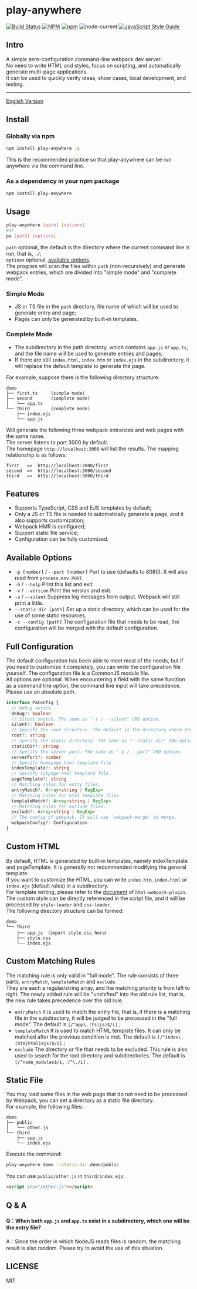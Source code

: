 # play-anywhere

[![Build Status](https://travis-ci.com/calimanco/play-anywhere.svg?branch=main)](https://travis-ci.com/calimanco/play-anywhere)
[![NPM](https://img.shields.io/npm/l/play-anywhere)](https://www.npmjs.com/package/play-anywhere)
[![npm](https://img.shields.io/npm/v/play-anywhere)](https://www.npmjs.com/package/play-anywhere)
![node-current](https://img.shields.io/node/v/play-anywhere)
[![JavaScript Style Guide](https://img.shields.io/badge/code_style-standard-brightgreen.svg)](https://standardjs.com)

## Intro

A simple zero-configuration command-line webpack dev server.  
No need to write HTML and styles, focus on scripting, and automatically generate multi-page applications.  
It can be used to quickly verify ideas, show cases, local development, and testing.  

---

[English Version](https://github.com/calimanco/play-anywhere/blob/main/README_EN.md)

## Install

### Globally via npm

```bash
npm install play-anywhere -g
```

This is the recommended practice so that play-anywhere can be run anywhere via the command line.  

### As a dependency in your npm package

```bash
npm install play-anywhere
```

## Usage

```bash
play-anywhere [path] [options]
#or
pa [path] [options]
```

`path` optional, the default is the directory where the current command line is run, that is, `./`;  
`options` optional, [available options](#available-options).  
The program will scan the files within `path` (non-recursively) and generate webpack entries, which are divided into "simple mode" and "complete mode".  

### Simple Mode

- JS or TS file in the `path` directory, file name of which will be used to generate entry and page;
- Pages can only be generated by built-in templates.

### Complete Mode

- The subdirectory in the path directory, which contains `app.js` or `app.ts`, and the file name will be used to generate entries and pages;
- If there are still `index.html`, `index.htm` or `index.ejs` in the subdirectory, it will replace the default template to generate the page.

For example, suppose there is the following directory structure:  

```
demo
├── first.ts     (simple mode)
├── second       (complete mode)
│   └── app.ts
└── third        (complete mode)
    ├── index.ejs
    └── app.js
```

Will generate the following three webpack entrances and web pages with the same name.  
The server listens to port 3000 by default.  
The homepage `http://localhost:3000` will list the results. The mapping relationship is as follows:  

```
first   =>  http://localhost:3000/first
second  =>  http://localhost:3000/second
third   =>  http://localhost:3000/third
```

## Features

- Supports TypeScript, CSS and EJS templates by default;
- Only a JS or TS file is needed to automatically generate a page, and it also supports customization;
- Webpack HMR is configured;
- Support static file service;
- Configuration can be fully customized.

## Available Options

- `-p [number]` / `--port [number]` Port to use (defaults to 8080). It will also read from `process.env.PORT`.
- `-h` / `--help` Print this list and exit.
- `-v` / `--version` Print the version and exit.
- `-s` / `--silent` Suppress log messages from output. Webpack will still print a little.
- `--static-dir [path]` Set up a static directory, which can be used for the use of some static resources.
- `-c --config [path]` The configuration file that needs to be read, the configuration will be merged with the default configuration.

## Full Configuration

The default configuration has been able to meet most of the needs, but if you need to customize it completely, you can write the configuration file yourself. The configuration file is a CommonJS module file.  
All options are optional. When encountering a field with the same function as a command line option, the command line input will take precedence.    
Please use an absolute path.  

```typescript
interface PaConfig {
  // Debug switch.
  debug?: boolean
  // Silent switch. The same as "-s / --silent" CMD option.
  silent?: boolean
  // Specify the root directory. The default is the directory where the CMD is currently running.
  root?: string
  // Specify the static directory. The same as "--static-dir" CMD option.
  staticDir?: string
  // Specify the server port. The same as "-p / --port" CMD option.
  serverPort?: number
  // Specify homepage html template file.
  indexTemplate?: string
  // Specify subpage html template file.
  pageTemplate?: string
  // Matching rules for entry files.
  entryMatch?: Array<string | RegExp>
  // Matching rules for html template files.
  templateMatch?: Array<string | RegExp>
  // Matching rules for exclude files.
  exclude?: Array<string | RegExp>
  // The config of webpack. It will use 'webpack-merge' to merge.
  webpackConfig?: Configuration
}
```

## Custom HTML

By default, HTML is generated by built-in templates, namely indexTemplate and pageTemplate. It is generally not recommended modifying the general template.  
If you want to customize the HTML, you can write `index.htm`, `index.html` or `index.ejs` (default rules) in a subdirectory.  
For template writing, please refer to the [document](https://github.com/jantimon/html-webpack-plugin#writing-your-own-templates) of `html-webpack-plugin`.  
The custom style can be directly referenced in the script file, and it will be processed by `style-loader` and `css-loader`.  
The following directory structure can be formed:  

```
demo
└── third
    ├── app.js （import style.css here）
    ├── style.css
    └── index.ejs
```

## Custom Matching Rules

The matching rule is only valid in "full mode". The rule consists of three parts, `entryMatch`, `templateMatch` and `exclude`.  
They are each a regular/string array, and the matching priority is from left to right. The newly added rule will be "unshifted" into the old rule list, that is, the new rule takes precedence over the old rule.  

- `entryMatch`  It is used to match the entry file, that is, if there is a matching file in the subdirectory, it will be judged to be processed in the "full mode". The default is `[/^app\.(ts|js)$/i]` ;
- `templateMatch`  It is used to match HTML template files. It can only be matched after the previous condition is met. The default is `[/^index\.(htm|html|ejs)$/i]` ;
- `exclude`  The directory or file that needs to be excluded. This rule is also used to search for the root directory and subdirectories. The default is `[/^node_modules$/i, /^\./i]` .


## Static File

You may load some files in the web page that do not need to be processed by Webpack, you can set a directory as a static file directory.  
For example, the following files:  

```
demo
├── public
│   └── other.js
└── third
    ├── app.js
    └── index.ejs
```

Execute the command:  

```bash
play-anywhere demo --static-dir demo/public
```

You can use `public/other.js` in `third/index.ejs`:  

```html
<script src="/other.js"></script>
```

## Q & A

#### Q：When both `app.js` and `app.ts` exist in a subdirectory, which one will be the entry file?

A：Since the order in which NodeJS reads files is random, the matching result is also random. Please try to avoid the use of this situation.  

## LICENSE

MIT

